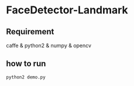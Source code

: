 # FaceDetector-Landmark

## Requirement

caffe & python2 & numpy & opencv 




## how to run 

`python2 demo.py` 
